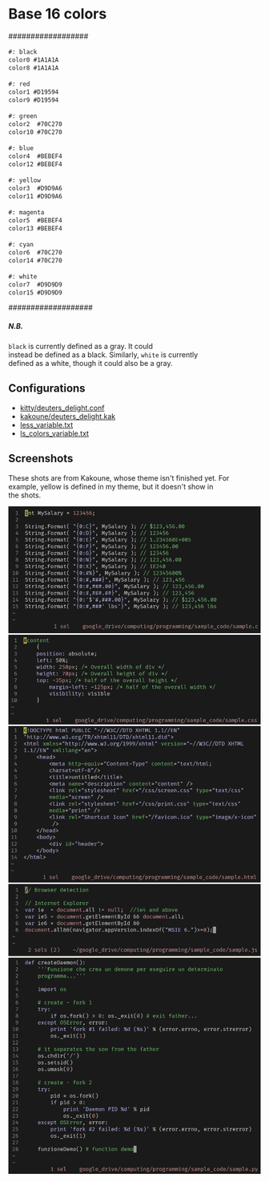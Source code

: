 # Base 16 colors

##################

    #: black
    color0 #1A1A1A
    color8 #1A1A1A

    #: red
    color1 #D19594
    color9 #D19594

    #: green
    color2  #70C270
    color10 #70C270

    #: blue
    color4  #BEBEF4
    color12 #BEBEF4

    #: yellow
    color3  #D9D9A6
    color11 #D9D9A6

    #: magenta
    color5  #BEBEF4
    color13 #BEBEF4

    #: cyan
    color6  #70C270
    color14 #70C270

    #: white
    color7  #D9D9D9
    color15 #D9D9D9

###################

##### N.B.
`black` is currently defined as a gray. It could  
instead be defined as a black. Similarly, `white` is currently  
defined as a white, though it could also be a gray.

## Configurations
- [kitty/deuters_delight.conf](./kakoune/deuters_delight.kak)
- [kakoune/deuters_delight.kak](./kakoune/deuters_delight.kak)
- [less_variable.txt](./less_variable.txt)
- [ls_colors_variable.txt](./ls_colors_variable.txt)

## Screenshots
These shots are from Kakoune, whose theme isn't finished yet. For  
example, yellow is defined in my theme, but it doesn't show in  
the shots.

<img src="./screenshots/c.png" alt="c">
<img src="./screenshots/css.png" alt="css">
<img src="./screenshots/html.png" alt="html">
<img src="./screenshots/javascript.png" alt="javascript">
<img src="./screenshots/python.png" alt="python">

